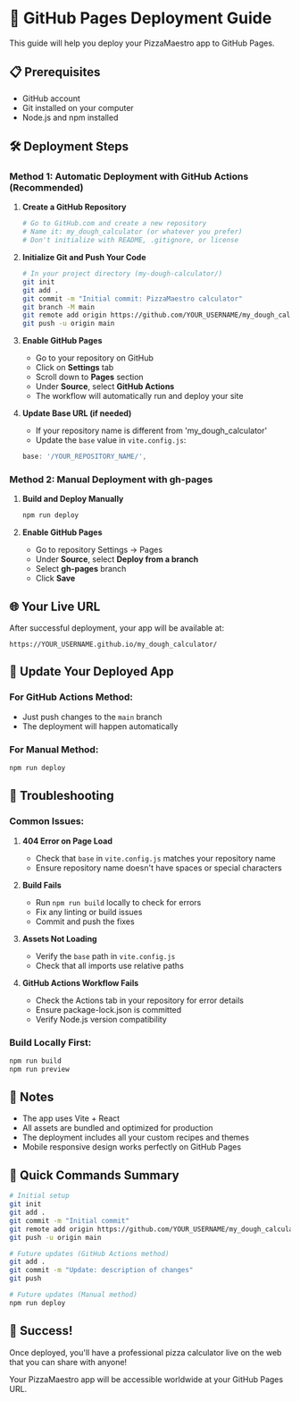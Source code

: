 # 🚀 GitHub Pages Deployment Guide

This guide will help you deploy your PizzaMaestro app to GitHub Pages.

## 📋 Prerequisites

- GitHub account
- Git installed on your computer
- Node.js and npm installed

## 🛠️ Deployment Steps

### Method 1: Automatic Deployment with GitHub Actions (Recommended)

1. **Create a GitHub Repository**
   ```bash
   # Go to GitHub.com and create a new repository
   # Name it: my_dough_calculator (or whatever you prefer)
   # Don't initialize with README, .gitignore, or license
   ```

2. **Initialize Git and Push Your Code**
   ```bash
   # In your project directory (my-dough-calculator/)
   git init
   git add .
   git commit -m "Initial commit: PizzaMaestro calculator"
   git branch -M main
   git remote add origin https://github.com/YOUR_USERNAME/my_dough_calculator.git
   git push -u origin main
   ```

3. **Enable GitHub Pages**
   - Go to your repository on GitHub
   - Click on **Settings** tab
   - Scroll down to **Pages** section
   - Under **Source**, select **GitHub Actions**
   - The workflow will automatically run and deploy your site

4. **Update Base URL (if needed)**
   - If your repository name is different from 'my_dough_calculator'
   - Update the `base` value in `vite.config.js`:
   ```javascript
   base: '/YOUR_REPOSITORY_NAME/',
   ```

### Method 2: Manual Deployment with gh-pages

1. **Build and Deploy Manually**
   ```bash
   npm run deploy
   ```

2. **Enable GitHub Pages**
   - Go to repository Settings → Pages
   - Under **Source**, select **Deploy from a branch**
   - Select **gh-pages** branch
   - Click **Save**

## 🌐 Your Live URL

After successful deployment, your app will be available at:
```
https://YOUR_USERNAME.github.io/my_dough_calculator/
```

## 🔄 Update Your Deployed App

### For GitHub Actions Method:
- Just push changes to the `main` branch
- The deployment will happen automatically

### For Manual Method:
```bash
npm run deploy
```

## 🐛 Troubleshooting

### Common Issues:

1. **404 Error on Page Load**
   - Check that `base` in `vite.config.js` matches your repository name
   - Ensure repository name doesn't have spaces or special characters

2. **Build Fails**
   - Run `npm run build` locally to check for errors
   - Fix any linting or build issues
   - Commit and push the fixes

3. **Assets Not Loading**
   - Verify the `base` path in `vite.config.js`
   - Check that all imports use relative paths

4. **GitHub Actions Workflow Fails**
   - Check the Actions tab in your repository for error details
   - Ensure package-lock.json is committed
   - Verify Node.js version compatibility

### Build Locally First:
```bash
npm run build
npm run preview
```

## 📝 Notes

- The app uses Vite + React
- All assets are bundled and optimized for production
- The deployment includes all your custom recipes and themes
- Mobile responsive design works perfectly on GitHub Pages

## 🎯 Quick Commands Summary

```bash
# Initial setup
git init
git add .
git commit -m "Initial commit"
git remote add origin https://github.com/YOUR_USERNAME/my_dough_calculator.git
git push -u origin main

# Future updates (GitHub Actions method)
git add .
git commit -m "Update: description of changes"
git push

# Future updates (Manual method)
npm run deploy
```

## 🎉 Success!

Once deployed, you'll have a professional pizza calculator live on the web that you can share with anyone! 

Your PizzaMaestro app will be accessible worldwide at your GitHub Pages URL. 